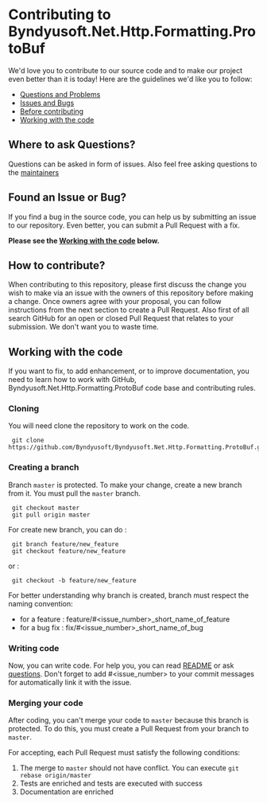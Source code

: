 # Contributing to Byndyusoft.Net.Http.Formatting.ProtoBuf

We'd love you to contribute to our source code and to make our project even better than it is
today! Here are the guidelines we'd like you to follow:

- [Questions and Problems](#question)
- [Issues and Bugs](#issue)
- [Before contributing](#contribute)
- [Working with the code](#working-with-the-code)

## <a name="question"></a>Where to ask Questions?

Questions can be asked in form of issues. Also feel free asking questions to the [maintainers](README.md#maintainers)

## <a name="issue"></a> Found an Issue or Bug?

If you find a bug in the source code, you can help us by submitting an issue to our repository. Even better, you can submit a Pull Request with a fix.

**Please see the [Working with the code](#working-with-the-code) below.**

## <a name="contribute"></a>How to contribute?

When contributing to this repository, please first discuss the change you wish to make via an issue with the owners of this repository before making a change. Once owners agree with your proposal, you can follow instructions from the next section to create a Pull Request.
Also first of all search GitHub for an open or closed Pull Request that relates to your submission. We don't want you to waste time.

## Working with the code

If you want to fix, to add enhancement, or to improve documentation, you need to learn how to work with GitHub, Byndyusoft.Net.Http.Formatting.ProtoBuf code base and contributing rules.

### Cloning

You will need clone the repository to work on the code.

```shell
 git clone https://github.com/Byndyusoft/Byndyusoft.Net.Http.Formatting.ProtoBuf.git
```


### Creating a branch

Branch `master` is protected. To make your change, create a new branch from it. You must pull the `master` branch.

```shell
 git checkout master
 git pull origin master
```

For create new branch, you can do :

```shell
 git branch feature/new_feature
 git checkout feature/new_feature
```

or :

```shell
 git checkout -b feature/new_feature
```

For better understanding why branch is created, branch must respect the naming convention:

- for a feature : feature/#<issue_number>\_short_name_of_feature
- for a bug fix : fix/#<issue_number>\_short_name_of_bug

### Writing code

Now, you can write code. For help you, you can read [README](README.md) or ask [questions](#question). Don't forget to add #<issue_number> to your commit messages for automatically link it with the issue.

### Merging your code

After coding, you can't merge your code to `master` because this branch is protected. To do this, you must create a Pull Request from your branch to `master`.

For accepting, each Pull Request must satisfy the following conditions:

1.  The merge to `master` should not have conflict. You can execute `git rebase origin/master`
2.  Tests are enriched and tests are executed with success
3.  Documentation are enriched
